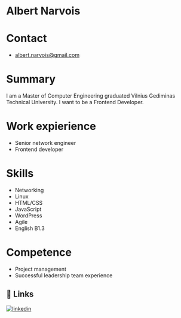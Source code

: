 
# Albert Narvois 
# Contact
- albert.narvois@gmail.com
# Summary
I am a Master of Computer Engineering graduated Vilnius Gediminas Technical University. I want to be a Frontend Developer. 

# Work expierience

- Senior network engineer
- Frontend developer

# Skills
- Networking
- Linux
- HTML/CSS
- JavaScript
- WordPress
- Agile 
- English B1.3

# Competence
- Project management
- Successful leadership team experience

## 🔗 Links
[![linkedin](https://img.shields.io/badge/linkedin-0A66C2?style=for-the-badge&logo=linkedin&logoColor=white)](https://www.linkedin.com/)




